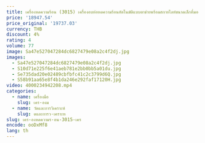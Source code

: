 ```yaml
---
title: เครื่องหดความร้อน (3015) เครื่องอบท่อหดความร้อนอัตโนมัติแบบตาข่ายพร้อมสกายไลท์ขนาดเล็กที่มองเห็นได้
price: '18947.54'
price_original: '19737.03'
currency: THB
discount: 4%
rating: 4
volume: 77
image: Sa47e527047284dc6827479e08a2c4f2dj.jpg
images:
  - Sa47e527047284dc6827479e08a2c4f2dj.jpg
  - S10d71e225f6e41aeb781e2bb0bb5a01du.jpg
  - Se735dad20e02489cbfbfc41c2c3799d6Q.jpg
  - S58b91aa65e8f4b1da246e292faf17120H.jpg
video: 4000234942208.mp4
categories:
  - name: เครื่องมือ
    slug: เคร-องม
  - name: วัดและการวิเคราะห์
    slug: ดและการว-เคราะห
slug: เคร-องหดความร-อน-3015-เคร
encode: ooDxMf8
lang: th
---
```

  